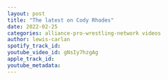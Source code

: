 ```yaml
---
layout: post
title: "The latest on Cody Rhodes"
date: 2022-02-25
categories: alliance-pro-wrestling-network videos
author: lewis-carlan
spotify_track_id: 
youtube_video_id: gNsIy7hzgAg
apple_track_id: 
youtube_metadata: 
---
```

